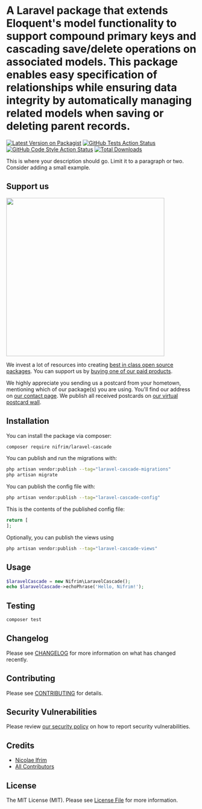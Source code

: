 # A Laravel package that extends Eloquent's model functionality to support compound primary keys and cascading save/delete operations on associated models. This package enables easy specification of relationships while ensuring data integrity by automatically managing related models when saving or deleting parent records.

[![Latest Version on Packagist](https://img.shields.io/packagist/v/nifrim/laravel-cascade.svg?style=flat-square)](https://packagist.org/packages/nifrim/laravel-cascade)
[![GitHub Tests Action Status](https://img.shields.io/github/actions/workflow/status/nifrim/laravel-cascade/run-tests.yml?branch=main&label=tests&style=flat-square)](https://github.com/nifrim/laravel-cascade/actions?query=workflow%3Arun-tests+branch%3Amain)
[![GitHub Code Style Action Status](https://img.shields.io/github/actions/workflow/status/nifrim/laravel-cascade/fix-php-code-style-issues.yml?branch=main&label=code%20style&style=flat-square)](https://github.com/nifrim/laravel-cascade/actions?query=workflow%3A"Fix+PHP+code+style+issues"+branch%3Amain)
[![Total Downloads](https://img.shields.io/packagist/dt/nifrim/laravel-cascade.svg?style=flat-square)](https://packagist.org/packages/nifrim/laravel-cascade)

This is where your description should go. Limit it to a paragraph or two. Consider adding a small example.

## Support us

[<img src="https://github-ads.s3.eu-central-1.amazonaws.com/laravel-cascade.jpg?t=1" width="419px" />](https://spatie.be/github-ad-click/laravel-cascade)

We invest a lot of resources into creating [best in class open source packages](https://spatie.be/open-source). You can support us by [buying one of our paid products](https://spatie.be/open-source/support-us).

We highly appreciate you sending us a postcard from your hometown, mentioning which of our package(s) you are using. You'll find our address on [our contact page](https://spatie.be/about-us). We publish all received postcards on [our virtual postcard wall](https://spatie.be/open-source/postcards).

## Installation

You can install the package via composer:

```bash
composer require nifrim/laravel-cascade
```

You can publish and run the migrations with:

```bash
php artisan vendor:publish --tag="laravel-cascade-migrations"
php artisan migrate
```

You can publish the config file with:

```bash
php artisan vendor:publish --tag="laravel-cascade-config"
```

This is the contents of the published config file:

```php
return [
];
```

Optionally, you can publish the views using

```bash
php artisan vendor:publish --tag="laravel-cascade-views"
```

## Usage

```php
$laravelCascade = new Nifrim\LaravelCascade();
echo $laravelCascade->echoPhrase('Hello, Nifrim!');
```

## Testing

```bash
composer test
```

## Changelog

Please see [CHANGELOG](CHANGELOG.md) for more information on what has changed recently.

## Contributing

Please see [CONTRIBUTING](CONTRIBUTING.md) for details.

## Security Vulnerabilities

Please review [our security policy](../../security/policy) on how to report security vulnerabilities.

## Credits

- [Nicolae Ifrim](https://github.com/nifrim)
- [All Contributors](../../contributors)

## License

The MIT License (MIT). Please see [License File](LICENSE.md) for more information.
